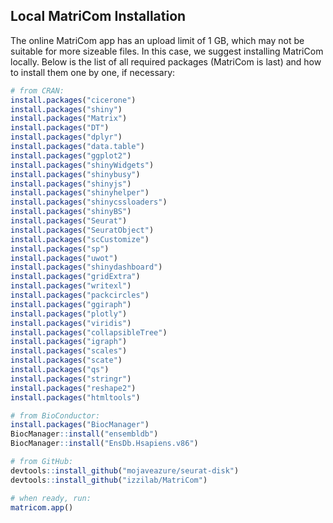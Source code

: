 ## Local MatriCom Installation
The online MatriCom app has an upload limit of 1 GB, which may not be suitable for more sizeable files. In this case, we suggest installing MatriCom locally. Below is the list of all required packages (MatriCom is last) and how to install them one by one, if necessary:

```r
# from CRAN:
install.packages("cicerone")
install.packages("shiny")
install.packages("Matrix")
install.packages("DT")
install.packages("dplyr")
install.packages("data.table")
install.packages("ggplot2")
install.packages("shinyWidgets")
install.packages("shinybusy")
install.packages("shinyjs")
install.packages("shinyhelper")
install.packages("shinycssloaders")
install.packages("shinyBS")
install.packages("Seurat")
install.packages("SeuratObject")
install.packages("scCustomize")
install.packages("sp")
install.packages("uwot")
install.packages("shinydashboard")
install.packages("gridExtra")
install.packages("writexl")
install.packages("packcircles")
install.packages("ggiraph")
install.packages("plotly")
install.packages("viridis")
install.packages("collapsibleTree")
install.packages("igraph")
install.packages("scales")
install.packages("scate")
install.packages("qs")
install.packages("stringr")
install.packages("reshape2")
install.packages("htmltools")

# from BioConductor:
install.packages("BiocManager")
BiocManager::install("ensembldb")
BiocManager::install("EnsDb.Hsapiens.v86")

# from GitHub:
devtools::install_github("mojaveazure/seurat-disk")
devtools::install_github("izzilab/MatriCom")

# when ready, run:
matricom.app()
```
